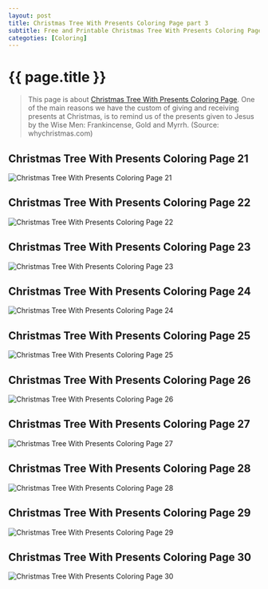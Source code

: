 ```yaml
---
layout: post
title: Christmas Tree With Presents Coloring Page part 3
subtitle: Free and Printable Christmas Tree With Presents Coloring Page part 3
categoties: [Coloring]
---
```

{{ page.title }}
================
> This page is about [Christmas Tree With Presents Coloring Page](https://hoanghabelle.github.io/). One of the main reasons we have the custom of giving and receiving presents at Christmas, is to remind us of the presents given to Jesus by the Wise Men: Frankincense, Gold and Myrrh. (Source: whychristmas.com)

## Christmas Tree With Presents Coloring Page 21
![Christmas Tree With Presents Coloring Page 21](https://hoanghabelle.github.io/images/Christmas-Tree-With-Presents-Coloring-Page%20(21).jpg "Christmas Tree With Presents Coloring Page 21")

## Christmas Tree With Presents Coloring Page 22
![Christmas Tree With Presents Coloring Page 22](https://hoanghabelle.github.io/images/Christmas-Tree-With-Presents-Coloring-Page%20(22).jpg "Christmas Tree With Presents Coloring Page 22")

## Christmas Tree With Presents Coloring Page 23
![Christmas Tree With Presents Coloring Page 23](https://hoanghabelle.github.io/images/Christmas-Tree-With-Presents-Coloring-Page%20(23).jpg "Christmas Tree With Presents Coloring Page 23")

## Christmas Tree With Presents Coloring Page 24
![Christmas Tree With Presents Coloring Page 24](https://hoanghabelle.github.io/images/Christmas-Tree-With-Presents-Coloring-Page%20(24).jpg "Christmas Tree With Presents Coloring Page 24")

<script async src="//pagead2.googlesyndication.com/pagead/js/adsbygoogle.js"></script><ins class="adsbygoogle" style="display:block" data-ad-format="fluid" data-ad-layout-key="-8i+1w-dq+e9+ft" data-ad-client="ca-pub-6753140515841889" data-ad-slot="6190446671"></ins> <script> (adsbygoogle = window.adsbygoogle || []).push({}); </script>

## Christmas Tree With Presents Coloring Page 25
![Christmas Tree With Presents Coloring Page 25](https://hoanghabelle.github.io/images/Christmas-Tree-With-Presents-Coloring-Page%20(25).jpg "Christmas Tree With Presents Coloring Page 25")

## Christmas Tree With Presents Coloring Page 26
![Christmas Tree With Presents Coloring Page 26](https://hoanghabelle.github.io/images/Christmas-Tree-With-Presents-Coloring-Page%20(26).jpg "Christmas Tree With Presents Coloring Page 26")

## Christmas Tree With Presents Coloring Page 27
![Christmas Tree With Presents Coloring Page 27](https://hoanghabelle.github.io/images/Christmas-Tree-With-Presents-Coloring-Page%20(27).jpg "Christmas Tree With Presents Coloring Page 27")

## Christmas Tree With Presents Coloring Page 28
![Christmas Tree With Presents Coloring Page 28](https://hoanghabelle.github.io/images/Christmas-Tree-With-Presents-Coloring-Page%20(28).jpg "Christmas Tree With Presents Coloring Page 28")

<script async src="//pagead2.googlesyndication.com/pagead/js/adsbygoogle.js"></script><ins class="adsbygoogle" style="display:block" data-ad-format="fluid" data-ad-layout-key="-8i+1w-dq+e9+ft" data-ad-client="ca-pub-6753140515841889" data-ad-slot="6190446671"></ins> <script> (adsbygoogle = window.adsbygoogle || []).push({}); </script>

## Christmas Tree With Presents Coloring Page 29
![Christmas Tree With Presents Coloring Page 29](https://hoanghabelle.github.io/images/Christmas-Tree-With-Presents-Coloring-Page%20(29).jpg "Christmas Tree With Presents Coloring Page 29")

## Christmas Tree With Presents Coloring Page 30
![Christmas Tree With Presents Coloring Page 30](https://hoanghabelle.github.io/images/Christmas-Tree-With-Presents-Coloring-Page%20(30).jpg "Christmas Tree With Presents Coloring Page 30")

